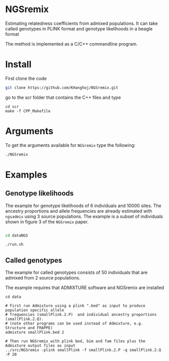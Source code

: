 
# NGSremix
Estimating relatedness coefficients from admixed populations. It can take called genotypes in PLINK format and genotype likelihoods in a beagle format

The method is implemented as a C/C++ commandline program.

# Install

First clone the code
```bash
git clone https://github.com/KHanghoj/NGSremix.git
```

go to the scr folder that contains the C++ files and type 

```
cd scr
make -f CPP_Makefile
```


#  Arguments

To get the arguments available for `NGSremix` type the following:

```bash
./NGSremix
```

# Examples

## Genotype likelihoods
The example for genotype likelihoods of 6 individuals and 10000 sites. The ancestry proportions and allele frequencies are already estimated with `ngsadmix` using 3 source populations. The example is a subset of individuals shown in figure 3 of the `NGSremix` paper. 

```bash

cd dataNGS

./run.sh

```


## Called genotypes
The example for called genotypes consists of 50 individuals that are admixed from 2 source populations. 

The example requires that ADMIXTURE software and NGSremix are installed 
```
cd data

# First run Admixture using a plink ".bed" as input to produce population specific allele 
# frequencies (smallPlink.2.P)  and individual ancestry proportions (smallPlink.2.Q).
# (note other programs can be used instead of Admixture, e.g. Structure and FRAPPE)
admixture smallPlink.bed 2 

# Then run NGSremix with plink bed, bim and fam files plus the Admixture output files as input
../src/NGSremix -plink smallPlink -f smallPlink.2.P -q smallPlink.2.Q -P 20

```
